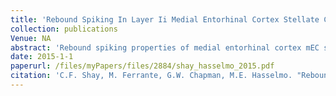 ```yaml
---
title: 'Rebound Spiking In Layer Ii Medial Entorhinal Cortex Stellate Cells Possible Mechanism Of Grid Cell Function'
collection: publications
Venue: NA 
abstract: 'Rebound spiking properties of medial entorhinal cortex mEC stellate cells induced by inhibition may underlie their functional properties in awake behaving rats including the temporal phase separation of distinct grid cells and differences in grid cell firing properties We investigated rebound spiking properties using whole cell patch recording in entorhinal slices holding cells near spiking threshold and delivering sinusoidal inputs superimposed with realistic inhibitory synaptic inputs to test the capacity of cells to selectively respond to specific phases of inhibitory input Stellate cells showed a specific phase range of hyperpolarizing inputs that elicited spiking but nonstellate cells did not show phase specificity In both cell types the phase range of spiking output occurred between the peak and subsequent descending zero crossing of the sinusoid The phases of inhibitory inputs that induced spikes shifted earlier as the baseline sinusoid frequency increased while spiking output shifted to later phases Increases in magnitude of the inhibitory inputs shifted the spiking output to earlier phases Pharmacological blockade of hcurrent abolished the phase selectivity of hyperpolarizing inputs eliciting spikes A network computational model using cells possessing similar rebound properties as found in vitro produces spatially periodic firing properties resembling grid cell firing when a simulated animal moves along a linear track These results suggest that the ability of mEC stellate cells to fire rebound spikes in response to a specific range of phases of inhibition could support complex attractor dynamics that provide completion and separation to maintain spiking activity of specific grid cell populations'
date: 2015-1-1
paperurl: /files/myPapers/files/2884/shay_hasselmo_2015.pdf
citation: 'C.F. Shay, M. Ferrante, G.W. Chapman, M.E. Hasselmo. "Rebound Spiking In Layer Ii Medial Entorhinal Cortex Stellate Cells Possible Mechanism Of Grid Cell Function", <i>Neurobiology of Learning and Memory</i>, 2015.'
---
```

